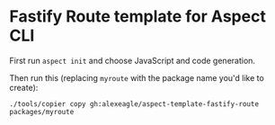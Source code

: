 # Fastify Route template for Aspect CLI

First run `aspect init` and choose JavaScript and code generation.

Then run this (replacing `myroute` with the package name you'd like to create):

```
./tools/copier copy gh:alexeagle/aspect-template-fastify-route packages/myroute
```
